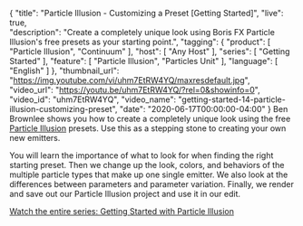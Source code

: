 {
  "title": "Particle Illusion - Customizing a Preset [Getting Started]",
  "live": true,  
  "description": "Create a completely unique look using Boris FX Particle Illusion's free presets as your starting point.",
  "tagging": {
    "product": [
      "Particle Illusion",
      "Continuum"
    ],
    "host": [
      "Any Host"
    ],
    "series": [
      "Getting Started"
    ],
    "feature": [
      "Particle Illusion",
      "Particles Unit"
    ],
    "language": [
      "English"
    ]
  },
  "thumbnail_url": "https://img.youtube.com/vi/uhm7EtRW4YQ/maxresdefault.jpg",
  "video_url": "https://youtu.be/uhm7EtRW4YQ/?rel=0&showinfo=0",
  "video_id": "uhm7EtRW4YQ",
  "video_name": "getting-started-14-particle-illusion-customizing-preset",
  "date": "2020-06-17T00:00:00-04:00"
}
Ben Brownlee shows you how to create a completely unique look using the free [Particle Illusion](https://borisfx.com/products/particle-illusion/ "Boris FX Particle Illusion") presets. Use this as a stepping stone to creating your own new emitters.

You will learn the importance of what to look for when finding the right starting preset. Then we change up the look, colors, and behaviors of the multiple particle types that make up one single emitter. We also look at the differences between parameters and parameter variation. Finally, we render and save out our Particle Illusion project and use it in our edit.

[Watch the entire series: Getting Started with Particle Illusion](https://borisfx.com/videos/?tags=product:Particle%20Illusion,series:Getting%20Started "Boris FX Training: Getting Started with Particle Illusion")
